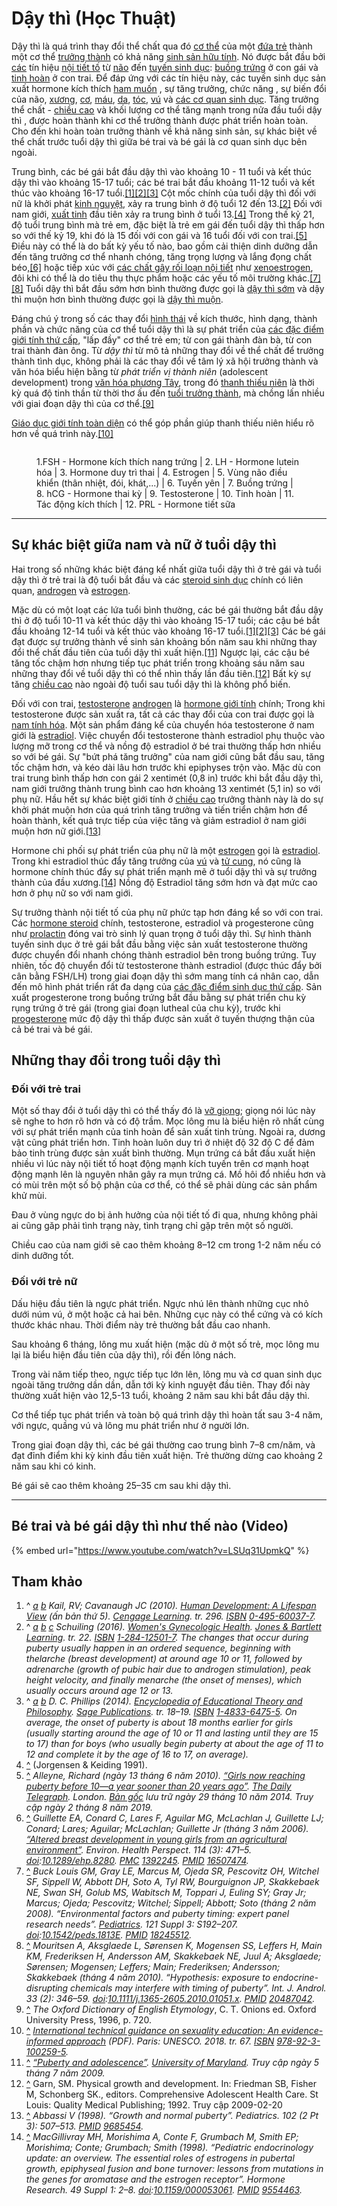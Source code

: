 # Dậy thì (Học Thuật)

Dậy thì là quá trình thay đổi thể chất qua đó [cơ thể](https://vi.wikipedia.org/wiki/C%C6%A1_th%E1%BB%83_ng%C6%B0%E1%BB%9Di) của một [đứa trẻ](https://vi.wikipedia.org/wiki/Tr%E1%BA%BB_em) thành một cơ thể [trưởng thành](https://vi.wikipedia.org/wiki/Ng%C6%B0%E1%BB%9Di_l%E1%BB%9Bn) có khả năng [sinh sản hữu tính](https://vi.wikipedia.org/wiki/Sinh_s%E1%BA%A3n_h%E1%BB%AFu_t%C3%ADnh). Nó được bắt đầu bởi [các](https://vi.wikipedia.org/wiki/N%E1%BB%99i_ti%E1%BA%BFt_t%E1%BB%91) tín hiệu [nội tiết tố](https://vi.wikipedia.org/wiki/N%E1%BB%99i_ti%E1%BA%BFt_t%E1%BB%91) từ [não](https://vi.wikipedia.org/wiki/N%C3%A3o) đến [tuyến sinh dục](https://vi.wikipedia.org/wiki/Tuy%E1%BA%BFn_sinh_d%E1%BB%A5c): [buồng trứng](https://vi.wikipedia.org/wiki/Bu%E1%BB%93ng_tr%E1%BB%A9ng) ở con gái và [tinh hoàn](https://vi.wikipedia.org/wiki/Tinh_ho%C3%A0n) ở con trai. Để đáp ứng với các tín hiệu này, các tuyến sinh dục sản xuất hormone kích thích [ham muốn](https://vi.wikipedia.org/wiki/Ham_mu%E1%BB%91n_t%C3%ACnh_d%E1%BB%A5c) , sự tăng trưởng, chức năng , sự biến đổi của não, [xương](https://vi.wikipedia.org/wiki/X%C6%B0%C6%A1ng), [cơ](https://vi.wikipedia.org/wiki/C%C6%A1_\(sinh_h%E1%BB%8Dc\)), [máu](https://vi.wikipedia.org/wiki/M%C3%A1u), [da](https://vi.wikipedia.org/wiki/Da), [tóc](https://vi.wikipedia.org/wiki/T%C3%B3c), [vú](https://vi.wikipedia.org/wiki/V%C3%BA) và [các cơ quan sinh dục](https://vi.wikipedia.org/wiki/C%C6%A1_quan_sinh_d%E1%BB%A5c). Tăng trưởng thể chất - [chiều cao](https://vi.wikipedia.org/wiki/Chi%E1%BB%81u_cao) và khối lượng cơ thể tăng mạnh trong nửa đầu tuổi dậy thì , được hoàn thành khi cơ thể trưởng thành được phát triển hoàn toàn. Cho đến khi hoàn toàn trưởng thành về khả năng sinh sản, sự khác biệt về thể chất trước tuổi dậy thì giữa bé trai và bé gái là cơ quan sinh dục bên ngoài.

Trung bình, các bé gái bắt đầu dậy thì vào khoảng 10 - 11 tuổi và kết thúc dậy thì vào khoảng 15-17 tuổi; các bé trai bắt đầu khoảng 11-12 tuổi và kết thúc vào khoảng 16-17 tuổi.[\[1\]](https://vi.wikipedia.org/wiki/D%E1%BA%ADy_th%C3%AC#cite_note-Kail-1)[\[2\]](https://vi.wikipedia.org/wiki/D%E1%BA%ADy_th%C3%AC#cite_note-Schuiling-2)[\[3\]](https://vi.wikipedia.org/wiki/D%E1%BA%ADy_th%C3%AC#cite_note-Phillips-3) Cột mốc chính của tuổi dậy thì đối với nữ là khởi phát [kinh nguyệt](https://vi.wikipedia.org/wiki/Kinh_nguy%E1%BB%87t), xảy ra trung bình ở độ tuổi 12 đến 13.[\[2\]](https://vi.wikipedia.org/wiki/D%E1%BA%ADy_th%C3%AC#cite_note-Schuiling-2) Đối với nam giới, [xuất tinh](https://vi.wikipedia.org/wiki/Xu%E1%BA%A5t_tinh) đầu tiên xảy ra trung bình ở tuổi 13.[\[4\]](https://vi.wikipedia.org/wiki/D%E1%BA%ADy_th%C3%AC#cite_note-Jorgensen_&_Keiding-4) Trong thế kỷ 21, độ tuổi trung bình mà trẻ em, đặc biệt là trẻ em gái đến tuổi dậy thì thấp hơn so với thế kỷ 19, khi đó là 15 đối với con gái và 16 tuổi đối với con trai.[\[5\]](https://vi.wikipedia.org/wiki/D%E1%BA%ADy_th%C3%AC#cite_note-5) Điều này có thể là do bất kỳ yếu tố nào, bao gồm cải thiện dinh dưỡng dẫn đến tăng trưởng cơ thể nhanh chóng, tăng trọng lượng và lắng đọng chất béo,[\[6\]](https://vi.wikipedia.org/wiki/D%E1%BA%ADy_th%C3%AC#cite_note-Guillette_2006-6) hoặc tiếp xúc với [các chất gây rối loạn nội tiết](https://vi.wikipedia.org/wiki/Ch%E1%BA%A5t_g%C3%A2y_r%E1%BB%91i_lo%E1%BA%A1n_n%E1%BB%99i_ti%E1%BA%BFt) như [xenoestrogen](https://vi.wikipedia.org/w/index.php?title=Xenoestrogen\&action=edit\&redlink=1), đôi khi có thể là do tiêu thụ thực phẩm hoặc các yếu tố môi trường khác.[\[7\]](https://vi.wikipedia.org/wiki/D%E1%BA%ADy_th%C3%AC#cite_note-Louis_2008-7)[\[8\]](https://vi.wikipedia.org/wiki/D%E1%BA%ADy_th%C3%AC#cite_note-Mouritsen_2010-8) Tuổi dậy thì bắt đầu sớm hơn bình thường được gọi là [dậy thì sớm](https://vi.wikipedia.org/w/index.php?title=D%E1%BA%ADy_th%C3%AC_s%E1%BB%9Bm\&action=edit\&redlink=1) và dậy thì muộn hơn bình thường được gọi là [dậy thì muộn](https://vi.wikipedia.org/wiki/D%E1%BA%ADy_th%C3%AC_mu%E1%BB%99n).

Đáng chú ý trong số các thay đổi [hình thái](https://vi.wikipedia.org/wiki/H%C3%ACnh_th%C3%A1i_h%E1%BB%8Dc_\(sinh_h%E1%BB%8Dc\)) về kích thước, hình dạng, thành phần và chức năng của cơ thể tuổi dậy thì là sự phát triển của [các đặc điểm giới tính thứ cấp](https://vi.wikipedia.org/wiki/%C4%90%E1%BA%B7c_%C4%91i%E1%BB%83m_gi%E1%BB%9Bi_t%C3%ADnh_th%E1%BB%A9_c%E1%BA%A5p), "lấp đầy" cơ thể trẻ em; từ con gái thành đàn bà, từ con trai thành đàn ông. Từ _dậy thì_ từ mô tả những thay đổi về thể chất để trưởng thành tình dục, không phải là các thay đổi về tâm lý xã hội trưởng thành và văn hóa biểu hiện bằng từ _phát triển vị thành niên_ (adolescent development) trong [văn hóa phương Tây](https://vi.wikipedia.org/wiki/V%C4%83n_h%C3%B3a_ph%C6%B0%C6%A1ng_T%C3%A2y), trong đó [thanh thiếu niên](https://vi.wikipedia.org/wiki/Thanh_thi%E1%BA%BFu_ni%C3%AAn) là thời kỳ quá độ tinh thần từ thời thơ ấu đến [tuổi trưởng thành](https://vi.wikipedia.org/wiki/Ng%C6%B0%E1%BB%9Di_l%E1%BB%9Bn), mà chồng lấn nhiều với giai đoạn dậy thì của cơ thể.[\[9\]](https://vi.wikipedia.org/wiki/D%E1%BA%ADy_th%C3%AC#cite_note-9)

[Giáo dục giới tính toàn diện](https://vi.wikipedia.org/w/index.php?title=Gi%C3%A1o_d%E1%BB%A5c_gi%E1%BB%9Bi_t%C3%ADnh_to%C3%A0n_di%E1%BB%87n\&action=edit\&redlink=1) có thể góp phần giúp thanh thiếu niên hiểu rõ hơn về quá trình này.[\[10\]](https://vi.wikipedia.org/wiki/D%E1%BA%ADy_th%C3%AC#cite_note-10)

<figure><img src="../../.gitbook/assets/450px-Hormons_feedback_-_Sprzęże.png" alt=""><figcaption><p>1.FSH - Hormone kích thích nang trứng | 2. LH - Hormone lutein hóa | 3. Hormone duy trì thai | 4. Estrogen | 5. Vùng não điều khiển (thân nhiệt, đói, khát,...) | 6. Tuyến yên | 7. Buồng trứng | 8. hCG - Hormone thai kỳ | 9. Testosterone | 10. Tinh hoàn | 11. Tác động kích thích | 12. PRL - Hormone tiết sữa</p></figcaption></figure>

***

## Sự khác biệt giữa nam và nữ ở tuổi dậy thì

Hai trong số những khác biệt đáng kể nhất giữa tuổi dậy thì ở trẻ gái và tuổi dậy thì ở trẻ trai là độ tuổi bắt đầu và các [steroid sinh dục](https://vi.wikipedia.org/wiki/N%E1%BB%99i_ti%E1%BA%BFt_t%E1%BB%91_sinh_d%E1%BB%A5c) chính có liên quan, [androgen](https://vi.wikipedia.org/wiki/Androgen) và [estrogen](https://vi.wikipedia.org/wiki/Estrogen).

Mặc dù có một loạt các lứa tuổi bình thường, các bé gái thường bắt đầu dậy thì ở độ tuổi 10-11 và kết thúc dậy thì vào khoảng 15-17 tuổi; các cậu bé bắt đầu khoảng 12-14 tuổi và kết thúc vào khoảng 16-17 tuổi.[\[1\]](https://vi.wikipedia.org/wiki/D%E1%BA%ADy_th%C3%AC#cite_note-Kail-1)[\[2\]](https://vi.wikipedia.org/wiki/D%E1%BA%ADy_th%C3%AC#cite_note-Schuiling-2)[\[3\]](https://vi.wikipedia.org/wiki/D%E1%BA%ADy_th%C3%AC#cite_note-Phillips-3) Các bé gái đạt được sự trưởng thành về sinh sản khoảng bốn năm sau khi những thay đổi thể chất đầu tiên của tuổi dậy thì xuất hiện.[\[11\]](https://vi.wikipedia.org/wiki/D%E1%BA%ADy_th%C3%AC#cite_note-Maryland-11) Ngược lại, các cậu bé tăng tốc chậm hơn nhưng tiếp tục phát triển trong khoảng sáu năm sau những thay đổi về tuổi dậy thì có thể nhìn thấy lần đầu tiên.[\[12\]](https://vi.wikipedia.org/wiki/D%E1%BA%ADy_th%C3%AC#cite_note-Garn-12) Bất kỳ sự tăng [chiều cao](https://vi.wikipedia.org/wiki/Chi%E1%BB%81u_cao) nào ngoài độ tuổi sau tuổi dậy thì là không phổ biến.

Đối với con trai, [testosterone](https://vi.wikipedia.org/wiki/Testosterone) [androgen](https://vi.wikipedia.org/wiki/Androgen) là [hormone giới tính](https://vi.wikipedia.org/wiki/N%E1%BB%99i_ti%E1%BA%BFt_t%E1%BB%91_sinh_d%E1%BB%A5c) chính; Trong khi testosterone được sản xuất ra, tất cả các thay đổi của con trai được gọi là [nam tính hóa](https://vi.wikipedia.org/wiki/Nam_t%C3%ADnh_h%C3%B3a). Một sản phẩm đáng kể của chuyển hóa testosterone ở nam giới là [estradiol](https://vi.wikipedia.org/wiki/Estradiol). Việc chuyển đổi testosterone thành estradiol phụ thuộc vào lượng mỡ trong cơ thể và nồng độ estradiol ở bé trai thường thấp hơn nhiều so với bé gái. Sự "bứt phá tăng trưởng" của nam giới cũng bắt đầu sau, tăng tốc chậm hơn, và kéo dài lâu hơn trước khi epiphyses trộn vào. Mặc dù con trai trung bình thấp hơn con gái 2 xentimét (0,8 in) trước khi bắt đầu dậy thì, nam giới trưởng thành trung bình cao hơn khoảng 13 xentimét (5,1 in) so với phụ nữ. Hầu hết sự khác biệt giới tính ở [chiều cao](https://vi.wikipedia.org/wiki/Chi%E1%BB%81u_cao) trưởng thành này là do sự khởi phát muộn hơn của quá trình tăng trưởng và tiến triển chậm hơn để hoàn thành, kết quả trực tiếp của việc tăng và giảm estradiol ở nam giới muộn hơn nữ giới.[\[13\]](https://vi.wikipedia.org/wiki/D%E1%BA%ADy_th%C3%AC#cite_note-abbassi1998-13)

Hormone chi phối sự phát triển của phụ nữ là một [estrogen](https://vi.wikipedia.org/wiki/Estrogen) gọi là [estradiol](https://vi.wikipedia.org/wiki/Estradiol). Trong khi estradiol thúc đẩy tăng trưởng của [vú](https://vi.wikipedia.org/wiki/V%C3%BA) và [tử cung](https://vi.wikipedia.org/wiki/T%E1%BB%AD_cung), nó cũng là hormone chính thúc đẩy sự phát triển mạnh mẽ ở tuổi dậy thì và sự trưởng thành của đầu xương.[\[14\]](https://vi.wikipedia.org/wiki/D%E1%BA%ADy_th%C3%AC#cite_note-macgillivray1998-14) Nồng độ Estradiol tăng sớm hơn và đạt mức cao hơn ở phụ nữ so với nam giới.

Sự trưởng thành nội tiết tố của phụ nữ phức tạp hơn đáng kể so với con trai. Các [hormone steroid](https://vi.wikipedia.org/wiki/Hormone_steroid) chính, testosterone, estradiol và progesterone cũng như [prolactin](https://vi.wikipedia.org/wiki/Prolactin) đóng vai trò sinh lý quan trọng ở tuổi dậy thì. Sự hình thành tuyến sinh dục ở trẻ gái bắt đầu bằng việc sản xuất testosterone thường được chuyển đổi nhanh chóng thành estradiol bên trong buồng trứng. Tuy nhiên, tốc độ chuyển đổi từ testosterone thành estradiol (được thúc đẩy bởi cân bằng FSH/LH) trong giai đoạn dậy thì sớm mang tính cá nhân cao, dẫn đến mô hình phát triển rất đa dạng của [các đặc điểm sinh dục thứ cấp](https://vi.wikipedia.org/wiki/%C4%90%E1%BA%B7c_%C4%91i%E1%BB%83m_gi%E1%BB%9Bi_t%C3%ADnh_th%E1%BB%A9_c%E1%BA%A5p). Sản xuất progesterone trong buồng trứng bắt đầu bằng sự phát triển chu kỳ rụng trứng ở trẻ gái (trong giai đoạn lutheal của chu kỳ), trước khi [progesterone](https://vi.wikipedia.org/wiki/Progesterone) mức độ dậy thì thấp được sản xuất ở tuyến thượng thận của cả bé trai và bé gái.

## Những thay đổi trong tuổi dậy thì

### Đối với trẻ trai <a href="#doi_voi_tre_trai" id="doi_voi_tre_trai"></a>

Một số thay đổi ở tuổi dậy thì có thể thấy đó là [vỡ giọng](https://vi.wikipedia.org/wiki/V%E1%BB%A1_gi%E1%BB%8Dng); giọng nói lúc này sẽ nghe to hơn rõ hơn và có độ trầm. Mọc lông mu là biểu hiện rõ nhất cùng với sự phát triển mạnh của tinh hoàn để sản xuất tinh trùng. Ngoài ra, dương vật cũng phát triển hơn. Tinh hoàn luôn duy trì ở nhiệt độ 32 độ C để đảm bảo tinh trùng được sản xuất bình thường. Mụn trứng cá bắt đầu xuất hiện nhiều vì lúc này nội tiết tố hoạt động mạnh kích tuyến trên cơ mạnh hoạt động mạnh lên là nguyên nhân gây ra mụn trứng cá. Mồ hôi đổ nhiều hơn và có mùi trên một số bộ phận của cơ thể, có thể sẽ phải dùng các sản phẩm khử mùi.

Đau ở vùng ngực do bị ảnh hưởng của nội tiết tố đi qua, nhưng không phải ai cũng găp phải tình trạng này, tình trạng chỉ gặp trên một số người.

Chiều cao của nam giới sẽ cao thêm khoảng 8–12 cm trong 1-2 năm nếu có dinh dưỡng tốt.

### Đối với trẻ nữ

Dấu hiệu đầu tiên là ngực phát triển. Ngực nhú lên thành những cục nhỏ dưới núm vú, ở một hoặc cả hai bên. Những cục này có thể cứng và có kích thước khác nhau. Thời điểm này trẻ thường bắt đầu cao nhanh.

Sau khoảng 6 tháng, lông mu xuất hiện (mặc dù ở một số trẻ, mọc lông mu lại là biểu hiện đầu tiên của dậy thì), rồi đến lông nách.

Trong vài năm tiếp theo, ngực tiếp tục lớn lên, lông mu và cơ quan sinh dục ngoài tăng trưởng dần dần, dẫn tới kỳ kinh nguyệt đầu tiên. Thay đổi này thường xuất hiện vào 12,5-13 tuổi, khoảng 2 năm sau khi bắt đầu dậy thì.

Cơ thể tiếp tục phát triển và toàn bộ quá trình dậy thì hoàn tất sau 3-4 năm, với ngực, quầng vú và lông mu phát triển như ở người lớn.

Trong giai đoạn dậy thì, các bé gái thường cao trung bình 7–8 cm/năm, và đạt đỉnh điểm khi kỳ kinh đầu tiên xuất hiện. Trẻ thường dừng cao khoảng 2 năm sau khi có kinh.

Bé gái sẽ cao thêm khoảng 25–35 cm sau khi dậy thì.

***

## Bé trai và bé gái dậy thì như thế nào (Video)

{% embed url="https://www.youtube.com/watch?v=LSUq31UpmkQ" %}

## Tham khảo

1. ^ [_a_](https://vi.wikipedia.org/wiki/D%E1%BA%ADy_th%C3%AC#cite_ref-Kail_1-0) [_b_](https://vi.wikipedia.org/wiki/D%E1%BA%ADy_th%C3%AC#cite_ref-Kail_1-1) _Kail, RV; Cavanaugh JC (2010)._ [_Human Development: A Lifespan View_](https://books.google.com/books?id=E-n5E7oyCgoC\&pg=PA296) _(ấn bản thứ 5)._ [_Cengage Learning_](https://vi.wikipedia.org/wiki/Cengage_Learning)_. tr. 296._ [_ISBN_](https://vi.wikipedia.org/wiki/ISBN) [_0-495-60037-7_](https://vi.wikipedia.org/wiki/%C4%90%E1%BA%B7c_bi%E1%BB%87t:Ngu%E1%BB%93n_s%C3%A1ch/0-495-60037-7)_._
2. ^ [_a_](https://vi.wikipedia.org/wiki/D%E1%BA%ADy_th%C3%AC#cite_ref-Schuiling_2-0) [_b_](https://vi.wikipedia.org/wiki/D%E1%BA%ADy_th%C3%AC#cite_ref-Schuiling_2-1) [_c_](https://vi.wikipedia.org/wiki/D%E1%BA%ADy_th%C3%AC#cite_ref-Schuiling_2-2) _Schuiling (2016)._ [_Women's Gynecologic Health_](https://books.google.com/books?id=QTDFDAAAQBAJ\&pg=PA22)_._ [_Jones & Bartlett Learning_](https://vi.wikipedia.org/w/index.php?title=Jones_%26_Bartlett_Learning\&action=edit\&redlink=1)_. tr. 22._ [_ISBN_](https://vi.wikipedia.org/wiki/ISBN) [_1-284-12501-7_](https://vi.wikipedia.org/wiki/%C4%90%E1%BA%B7c_bi%E1%BB%87t:Ngu%E1%BB%93n_s%C3%A1ch/1-284-12501-7)_. The changes that occur during puberty usually happen in an ordered sequence, beginning with thelarche (breast development) at around age 10 or 11, followed by adrenarche (growth of pubic hair due to androgen stimulation), peak height velocity, and finally menarche (the onset of menses), which usually occurs around age 12 or 13._
3. ^ [_a_](https://vi.wikipedia.org/wiki/D%E1%BA%ADy_th%C3%AC#cite_ref-Phillips_3-0) [_b_](https://vi.wikipedia.org/wiki/D%E1%BA%ADy_th%C3%AC#cite_ref-Phillips_3-1) _D. C. Phillips (2014)._ [_Encyclopedia of Educational Theory and Philosophy_](https://books.google.com/books?id=84StBAAAQBAJ\&pg=PA18)_._ [_Sage Publications_](https://vi.wikipedia.org/w/index.php?title=Sage_Publications\&action=edit\&redlink=1)_. tr. 18–19._ [_ISBN_](https://vi.wikipedia.org/wiki/ISBN) [_1-4833-6475-5_](https://vi.wikipedia.org/wiki/%C4%90%E1%BA%B7c_bi%E1%BB%87t:Ngu%E1%BB%93n_s%C3%A1ch/1-4833-6475-5)_. On average, the onset of puberty is about 18 months earlier for girls (usually starting around the age of 10 or 11 and lasting until they are 15 to 17) than for boys (who usually begin puberty at about the age of 11 to 12 and complete it by the age of 16 to 17, on average)._
4. [^](https://vi.wikipedia.org/wiki/D%E1%BA%ADy_th%C3%AC#cite_ref-Jorgensen_&_Keiding_4-0) (Jorgensen & Keiding 1991).
5. [^](https://vi.wikipedia.org/wiki/D%E1%BA%ADy_th%C3%AC#cite_ref-5) _Alleyne, Richard (ngày 13 tháng 6 năm 2010)._ [_“Girls now reaching puberty before 10—a year sooner than 20 years ago”_](https://web.archive.org/web/20141029170817/http://www.telegraph.co.uk/health/healthnews/7824699/Girls-now-reaching-puberty-before-10-a-year-sooner-than-20-years-ago.html)_._ [_The Daily Telegraph_](https://vi.wikipedia.org/wiki/The_Daily_Telegraph)_. London._ [_Bản gốc_](https://www.telegraph.co.uk/health/healthnews/7824699/Girls-now-reaching-puberty-before-10-a-year-sooner-than-20-years-ago.html) _lưu trữ ngày 29 tháng 10 năm 2014. Truy cập ngày 2 tháng 8 năm 2019._
6. [^](https://vi.wikipedia.org/wiki/D%E1%BA%ADy_th%C3%AC#cite_ref-Guillette_2006_6-0) _Guillette EA, Conard C, Lares F, Aguilar MG, McLachlan J, Guillette LJ; Conard; Lares; Aguilar; McLachlan; Guillette Jr (tháng 3 năm 2006)._ [_“Altered breast development in young girls from an agricultural environment”_](https://archive.org/details/sim_environmental-health-perspectives_2006-03_114_3/page/471)_. Environ. Health Perspect. 114 (3): 471–5._ [_doi_](https://vi.wikipedia.org/wiki/%C4%90%E1%BB%8Bnh_danh_%C4%91%E1%BB%91i_t%C6%B0%E1%BB%A3ng_s%E1%BB%91)_:_[_10.1289/ehp.8280_](https://doi.org/10.1289%2Fehp.8280)_._ [_PMC_](https://vi.wikipedia.org/wiki/PMC_\(%C4%91%E1%BB%8Bnh_danh\)) [_1392245_](https://www.ncbi.nlm.nih.gov/pmc/articles/PMC1392245)_._ [_PMID_](https://vi.wikipedia.org/wiki/PMID) [_16507474_](https://pubmed.ncbi.nlm.nih.gov/16507474)_._
7. [^](https://vi.wikipedia.org/wiki/D%E1%BA%ADy_th%C3%AC#cite_ref-Louis_2008_7-0) _Buck Louis GM, Gray LE, Marcus M, Ojeda SR, Pescovitz OH, Witchel SF, Sippell W, Abbott DH, Soto A, Tyl RW, Bourguignon JP, Skakkebaek NE, Swan SH, Golub MS, Wabitsch M, Toppari J, Euling SY; Gray Jr; Marcus; Ojeda; Pescovitz; Witchel; Sippell; Abbott; Soto (tháng 2 năm 2008). “Environmental factors and puberty timing: expert panel research needs”._ [_Pediatrics_](https://vi.wikipedia.org/w/index.php?title=Pediatrics_\(journal\)\&action=edit\&redlink=1)_. 121 Suppl 3: S192–207._ [_doi_](https://vi.wikipedia.org/wiki/%C4%90%E1%BB%8Bnh_danh_%C4%91%E1%BB%91i_t%C6%B0%E1%BB%A3ng_s%E1%BB%91)_:_[_10.1542/peds.1813E_](https://doi.org/10.1542%2Fpeds.1813E)_._ [_PMID_](https://vi.wikipedia.org/wiki/PMID) [_18245512_](https://pubmed.ncbi.nlm.nih.gov/18245512)_._
8. [^](https://vi.wikipedia.org/wiki/D%E1%BA%ADy_th%C3%AC#cite_ref-Mouritsen_2010_8-0) _Mouritsen A, Aksglaede L, Sørensen K, Mogensen SS, Leffers H, Main KM, Frederiksen H, Andersson AM, Skakkebaek NE, Juul A; Aksglaede; Sørensen; Mogensen; Leffers; Main; Frederiksen; Andersson; Skakkebaek (tháng 4 năm 2010). “Hypothesis: exposure to endocrine-disrupting chemicals may interfere with timing of puberty”. Int. J. Androl. 33 (2): 346–59._ [_doi_](https://vi.wikipedia.org/wiki/%C4%90%E1%BB%8Bnh_danh_%C4%91%E1%BB%91i_t%C6%B0%E1%BB%A3ng_s%E1%BB%91)_:_[_10.1111/j.1365-2605.2010.01051.x_](https://doi.org/10.1111%2Fj.1365-2605.2010.01051.x)_._ [_PMID_](https://vi.wikipedia.org/wiki/PMID) [_20487042_](https://pubmed.ncbi.nlm.nih.gov/20487042)_._
9. [^](https://vi.wikipedia.org/wiki/D%E1%BA%ADy_th%C3%AC#cite_ref-9) _The Oxford Dictionary of English Etymology_, C. T. Onions ed. Oxford University Press, 1996, p. 720.
10. [^](https://vi.wikipedia.org/wiki/D%E1%BA%ADy_th%C3%AC#cite_ref-10) [_International technical guidance on sexuality education: An evidence-informed approach_](http://unesdoc.unesco.org/images/0026/002607/260770e.pdf) _(PDF). Paris: UNESCO. 2018. tr. 67._ [_ISBN_](https://vi.wikipedia.org/wiki/ISBN) [_978-92-3-100259-5_](https://vi.wikipedia.org/wiki/%C4%90%E1%BA%B7c_bi%E1%BB%87t:Ngu%E1%BB%93n_s%C3%A1ch/978-92-3-100259-5)_._
11. [^](https://vi.wikipedia.org/wiki/D%E1%BA%ADy_th%C3%AC#cite_ref-Maryland_11-0) [_“Puberty and adolescence”_](http://umm.edu/health/medical/ency/articles/puberty-and-adolescence)_._ [_University of Maryland_](https://vi.wikipedia.org/w/index.php?title=University_of_Maryland\&action=edit\&redlink=1)_. Truy cập ngày 5 tháng 7 năm 2009._
12. [^](https://vi.wikipedia.org/wiki/D%E1%BA%ADy_th%C3%AC#cite_ref-Garn_12-0) Garn, SM. Physical growth and development. In: Friedman SB, Fisher M, Schonberg SK., editors. Comprehensive Adolescent Health Care. St Louis: Quality Medical Publishing; 1992. Truy cập 2009-02-20
13. [^](https://vi.wikipedia.org/wiki/D%E1%BA%ADy_th%C3%AC#cite_ref-abbassi1998_13-0) _Abbassi V (1998). “Growth and normal puberty”. Pediatrics. 102 (2 Pt 3): 507–513._ [_PMID_](https://vi.wikipedia.org/wiki/PMID) [_9685454_](https://pubmed.ncbi.nlm.nih.gov/9685454)_._
14. [^](https://vi.wikipedia.org/wiki/D%E1%BA%ADy_th%C3%AC#cite_ref-macgillivray1998_14-0) _MacGillivray MH, Morishima A, Conte F, Grumbach M, Smith EP; Morishima; Conte; Grumbach; Smith (1998). “Pediatric endocrinology update: an overview. The essential roles of estrogens in pubertal growth, epiphyseal fusion and bone turnover: lessons from mutations in the genes for aromatase and the estrogen receptor”. Hormone Research. 49 Suppl 1: 2–8._ [_doi_](https://vi.wikipedia.org/wiki/%C4%90%E1%BB%8Bnh_danh_%C4%91%E1%BB%91i_t%C6%B0%E1%BB%A3ng_s%E1%BB%91)_:_[_10.1159/000053061_](https://doi.org/10.1159%2F000053061)_._ [_PMID_](https://vi.wikipedia.org/wiki/PMID) [_9554463_](https://pubmed.ncbi.nlm.nih.gov/9554463)_._

